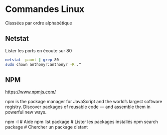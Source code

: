 <!-- TITLE: Commands -->
<!-- SUBTITLE: A quick summary of Commands -->

# Commandes Linux
Classées par ordre alphabétique

## Netstat

Lister les ports en écoute sur 80

```sh
netstat -paunt | grep 80
sudo chown anthonyr:anthonyr -R .^
```


## NPM
https://www.npmjs.com/

npm is the package manager for JavaScript and the world’s largest software registry. Discover packages of reusable code — and assemble them in powerful new ways.

npm -l # Aide
npm list package # Lister les packages installés
npm search package # Chercher un package distant


